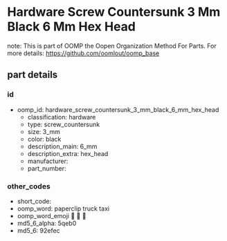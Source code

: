 # Hardware Screw Countersunk 3 Mm Black 6 Mm Hex Head  

note: This is part of OOMP the Oopen Organization Method For Parts. For more details: https://github.com/oomlout/oomp_base

##  part details





### id
* oomp_id: hardware_screw_countersunk_3_mm_black_6_mm_hex_head
  * classification: hardware
  * type: screw_countersunk
  * size: 3_mm
  * color: black
  * description_main: 6_mm
  * description_extra: hex_head
  * manufacturer: 
  * part_number: 

### other_codes
* short_code: 
* oomp_word: paperclip truck taxi
* oomp_word_emoji :paperclip: :truck: :taxi:
* md5_6_alpha: 5qeb0
* md5_6: 92efec